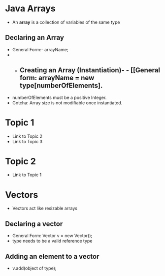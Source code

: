 
# Java Arrays 
- An **array** is a collection of variables of the same type

## Declaring an Array
- General Form:- arrayName;
- - ## Creating an Array (Instantiation)- - [[General form:  arrayName = new type[numberOfElements].
- numberOfElements must be a positive Integer.
- Gotcha: Array size is not modifiable once instantiated. 

# Topic 1
- Link to Topic 2
- Link to Topic 3

# Topic 2
- Link to Topic 1

# Vectors
- Vectors act like resizable arrays

## Declaring a vector
- General Form: Vector<type> v = new Vector();
- type needs to be a valid reference type

## Adding an element to a vector 
- v.add(object of type);
